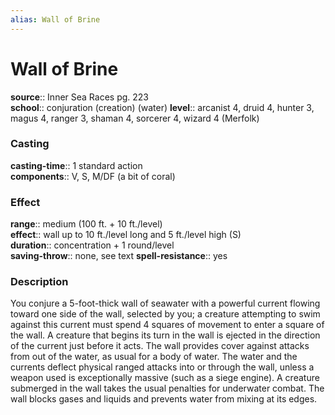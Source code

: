 ```yaml
---
alias: Wall of Brine
---
```


# Wall of Brine 

**source**:: Inner Sea Races pg. 223  
**school**:: conjuration (creation) (water)
**level**:: arcanist 4, druid 4, hunter 3, magus 4, ranger 3, shaman 4, sorcerer 4, wizard 4 (Merfolk)

### Casting 

**casting-time**:: 1 standard action  
**components**:: V, S, M/DF (a bit of coral)

### Effect 

**range**:: medium (100 ft. + 10 ft./level)  
**effect**:: wall up to 10 ft./level long and 5 ft./level high (S)  
**duration**:: concentration + 1 round/level  
**saving-throw**:: none, see text
**spell-resistance**:: yes

### Description 

You conjure a 5-foot-thick wall of seawater with a powerful current flowing toward one side of the wall, selected by you; a creature attempting to swim against this current must spend 4 squares of movement to enter a square of the wall. A creature that begins its turn in the wall is ejected in the direction of the current just before it acts. The wall provides cover against attacks from out of the water, as usual for a body of water. The water and the currents deflect physical ranged attacks into or through the wall, unless a weapon used is exceptionally massive (such as a siege engine). A creature submerged in the wall takes the usual penalties for underwater combat. The wall blocks gases and liquids and prevents water from mixing at its edges.
